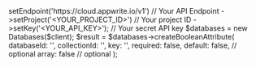 <?php

use Appwrite\Client;
use Appwrite\Services\Databases;

$client = (new Client())
    ->setEndpoint('https://cloud.appwrite.io/v1') // Your API Endpoint
    ->setProject('&lt;YOUR_PROJECT_ID&gt;') // Your project ID
    ->setKey('&lt;YOUR_API_KEY&gt;'); // Your secret API key

$databases = new Databases($client);

$result = $databases->createBooleanAttribute(
    databaseId: '<DATABASE_ID>',
    collectionId: '<COLLECTION_ID>',
    key: '',
    required: false,
    default: false, // optional
    array: false // optional
);